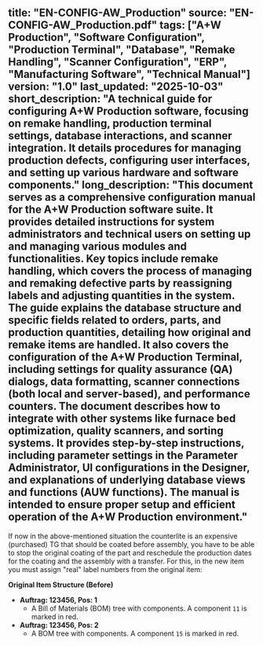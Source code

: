 title: "EN-CONFIG-AW_Production"
source: "EN-CONFIG-AW_Production.pdf"
tags: ["A+W Production", "Software Configuration", "Production Terminal", "Database", "Remake Handling", "Scanner Configuration", "ERP", "Manufacturing Software", "Technical Manual"]
version: "1.0"
last_updated: "2025-10-03"
short_description: "A technical guide for configuring A+W Production software, focusing on remake handling, production terminal settings, database interactions, and scanner integration. It details procedures for managing production defects, configuring user interfaces, and setting up various hardware and software components."
long_description: "This document serves as a comprehensive configuration manual for the A+W Production software suite. It provides detailed instructions for system administrators and technical users on setting up and managing various modules and functionalities. Key topics include remake handling, which covers the process of managing and remaking defective parts by reassigning labels and adjusting quantities in the system. The guide explains the database structure and specific fields related to orders, parts, and production quantities, detailing how original and remake items are handled. It also covers the configuration of the A+W Production Terminal, including settings for quality assurance (QA) dialogs, data formatting, scanner connections (both local and server-based), and performance counters. The document describes how to integrate with other systems like furnace bed optimization, quality scanners, and sorting systems. It provides step-by-step instructions, including parameter settings in the Parameter Administrator, UI configurations in the Designer, and explanations of underlying database views and functions (AUW functions). The manual is intended to ensure proper setup and efficient operation of the A+W Production environment."
---

If now in the above-mentioned situation the counterlite is an expensive (purchased) TG that should be coated before assembly, you have to be able to stop the original coating of the part and reschedule the production dates for the coating and the assembly with a transfer. For this, in the new item you must assign "real" label numbers from the original item:

**Original Item Structure (Before)**
*   **Auftrag: 123456, Pos: 1**
    *   A Bill of Materials (BOM) tree with components. A component `11` is marked in red.
*   **Auftrag: 123456, Pos: 2**
    *   A BOM tree with components. A component `15` is marked in red.

